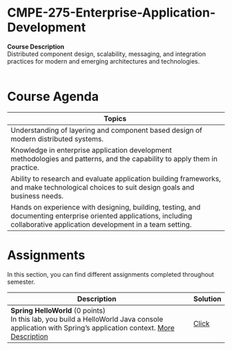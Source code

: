 # CMPE-275-Enterprise-Application-Development

<b>Course Description</b><br>
Distributed component design, scalability, messaging, and integration practices for modern and emerging architectures and technologies. 
<br><br>

# Course Agenda

| Topics  |
|------------------------------------------------------------|
| Understanding of layering and component based design of modern distributed systems.|
| Knowledge in enterprise application development methodologies and patterns, and the capability to apply them in practice.|
| Ability to research and evaluate application building frameworks, and make technological choices to suit design goals and business needs.|
| Hands on experience with designing, building, testing, and documenting enterprise oriented applications, including collaborative application development in a team setting.|


# Assignments
In this section, you can find different assignments completed throughout semester. 

| Description   | Solution |
|------------------------------------------------------------|-----------------------------------------------------------------------------------------------------|
| <b>Spring HelloWorld</b> (0 points) <br>  In this lab, you build a HelloWorld Java console application with Spring’s application context. [More Description](https://github.com/bhasin11/CMPE-280-Web-UI-Design/tree/master/Assignment-HTML5-MARK-DATALIST-SCORM-SCOs)              | [Click](https://github.com/bhasin11/CMPE-280-Web-UI-Design/tree/master/Assignment-HTML5-MARK-DATALIST-SCORM-SCOs)
